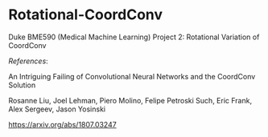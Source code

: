 # Rotational-CoordConv
Duke BME590 (Medical Machine Learning) Project 2: Rotational Variation of CoordConv

*References*:

An Intriguing Failing of Convolutional Neural Networks and the CoordConv Solution

Rosanne Liu, Joel Lehman, Piero Molino, Felipe Petroski Such, Eric Frank, Alex Sergeev, Jason Yosinski

https://arxiv.org/abs/1807.03247


